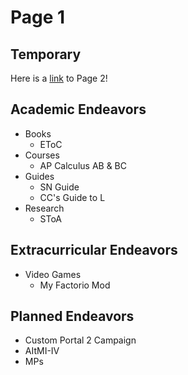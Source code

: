 # Page 1

## Temporary
Here is a [link](/page2) to Page 2!

## Academic Endeavors
- Books
  - EToC
- Courses
  - AP Calculus AB & BC
- Guides
  - SN Guide
  - CC's Guide to L
- Research
  - SToA

## Extracurricular Endeavors
- Video Games
  - My Factorio Mod

## Planned Endeavors
- Custom Portal 2 Campaign
- AItMI-IV
- MPs
